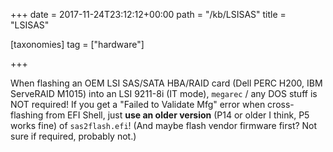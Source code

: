 +++
date = 2017-11-24T23:12:12+00:00
path = "/kb/LSISAS"
title = "LSISAS"

[taxonomies]
tag = ["hardware"]

+++

When flashing an OEM LSI SAS/SATA HBA/RAID card (Dell PERC H200, IBM ServeRAID M1015) into an LSI 9211-8i (IT mode), `megarec` / any DOS stuff is NOT required! If you get a "Failed to Validate Mfg" error when cross-flashing from EFI Shell, just **use an older version** (P14 or older I think, P5 works fine) of `sas2flash.efi`! (And maybe flash vendor firmware first? Not sure if required, probably not.)